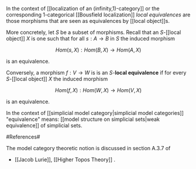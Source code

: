 
In the context of [[localization of an (infinity,1)-category]] or the corresponding 1-categorical [[Bousfield localization]] _local equivalences_ are those morphisms that are seen as equivalences by [[local object]]s.

More concretely, let $S$ be a subset of morphisms. Recall that an $S$-[[local object]] $X$ is one such that for all $s : A \to B$ in $S$ the induced morphism 

$$
  Hom(s,X) : Hom(B,X) \to Hom(A,X)
$$

is an equivalence. 

Conversely, a morphism $f : V \to W$ is is an $S$-**local equivalence** if for every $S$-[[local object]] $X$ the induced morphism

$$
  Hom(f,X) : Hom(W,X) \to Hom(V,X)
$$

is an equivalence.

In the context of [[simplicial model category|simplicial model categories]]
"equivalence" means: [[model structure on simplicial sets|weak equivalence]] of simplicial sets.

#References#

The model category theoretic notion is discussed in section A.3.7 of

* [[Jacob Lurie]], [[Higher Topos Theory]] .
